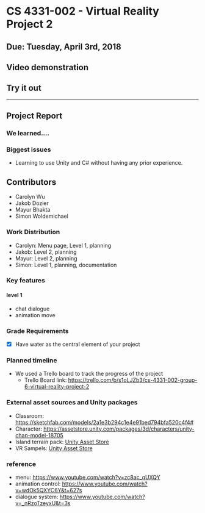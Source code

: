 # CS 4331-002 - Virtual Reality Project 2
## Due: Tuesday, April 3rd, 2018

## Video demonstration

## Try it out

***
## Project Report

### We learned....

### Biggest issues
  - Learning to use Unity and C# without having any prior experience.
  
## Contributors
  - Carolyn Wu
  - Jakob Dozier
  - Mayur Bhakta
  - Simon Woldemichael

### Work Distribution
  - Carolyn: Menu page, Level 1, planning
  - Jakob: Level 2, planning
  - Mayur: Level 2, planning
  - Simon: Level 1, planning, documentation
 
### Key features
#### level 1
- chat dialogue
- animation move



### Grade Requirements
 - [x] Have water as the central element of your project

### Planned timeline
  - We used a Trello board to track the progress of the project
    - Trello Board link: https://trello.com/b/s1oLJZb3/cs-4331-002-group-6-virtual-reality-project-2

### External asset sources and Unity packages
  - Classroom: https://sketchfab.com/models/2a1e3b294c1e4e91bed794bfa520c4f4#
  - Character: https://assetstore.unity.com/packages/3d/characters/unity-chan-model-18705
  - Island terrain pack: [Unity Asset Store](https://assetstore.unity.com/packages/3d/environments/landscapes/free-island-collection-104753)
  - VR Sampels: [Unity Asset Store](https://assetstore.unity.com/packages/essentials/tutorial-projects/vr-samples-51519)
  
### reference
- menu: https://www.youtube.com/watch?v=zc8ac_qUXQY
- animation control: https://www.youtube.com/watch?v=wdOk5QXYC6Y&t=627s
- dialogue system: https://www.youtube.com/watch?v=_nRzoTzeyxU&t=3s

